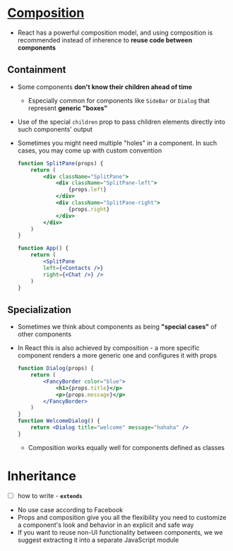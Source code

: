 # [Composition](https://reactjs.org/docs/composition-vs-inheritance.html#containment)
- React has a powerful composition model, and using composition is recommended instead of inherence to **reuse code between components**
## Containment
- Some components **don't know their children ahead of time**
    - Especially common for components like `SideBar` or `Dialog` that represent **generic "boxes"**
- Use of the special `children` prop to pass children elements directly into such components' output
- Sometimes you might need multiple "holes" in a component. In such cases, you may come up with custom convention

    ```jsx
    function SplitPane(props) {
        return (
            <div className="SplitPane">
                <div className="SplitPane-left">
                    {props.left}
                </div>
                <div className="SplitPane-right">
                    {props.right}
                </div>
            </div>
        )
    }

    function App() {
        return (
            <SplitPane
            left={<Contacts />}
            right={<Chat />} />
        )
    }
    ```

## Specialization
- Sometimes we think about components as being **"special cases"** of other components
- In React this is also achieved by composition - a more specific component renders a more generic one and configures it with props

    ```jsx
    function Dialog(props) {
        return (
            <FancyBorder color="blue">
                <h1>{props.title}</p>
                <p>{props.message}</p>
            </FancyBorder>
        )
    }
    function WelcomeDialog() {
        return <Dialog title="welcome" message="hahaha" />
    }
    ```

    - Composition works equally well for components defined as classes
# Inheritance
- [ ] how to write - **`extends`**
- No use case according to Facebook
- Props and composition give you all the flexibility you need to customize a component's look and behavior in an explicit and safe way
- If you want to reuse non-UI functionality between components, we we suggest extracting it into a separate JavaScript module